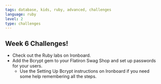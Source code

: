 ```yaml
---
tags: database, kids, ruby, advanced, challenges
language: ruby
level: 2
type: challenges
---
```


## Week 6 Challenges!

+ Check out the Ruby labs on Ironboard.
+ Add the Bcrypt gem to your Flatiron Swag Shop and set up passwords for your users.
  * Use the Setting Up Bcrypt instructions on Ironboard if you need some help remembering all the steps.

